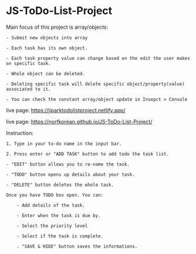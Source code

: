 # JS-ToDo-List-Project

Main focus of this project is array/objects:

    - Submit new objects into array

    - Each task has its own object.

    - Each task property value can change based on the edit the user makes on specific task.

    - Whole object can be deleted.

    - Deleting specific task will delete specific object/property(value) associated to it.

    - You can check the constant array/object update in Insepct > Console


live page: https://jiparktodolistproject.netlify.app/

live page: https://norfkorean.github.io/JS-ToDo-List-Project/

Instruction: 

    1. Type in your to-do name in the input bar.

    2. Press enter or "ADD TASK" button to add todo the task list.
    
    - "EDIT" button allows you to re-name the task.

    - "TODO" button opens up details about your task.

    - "DELETE" button deletes the whole task.

    Once you have TODO box open. You can: 

        - Add details of the task.
        
        - Enter when the task is due by.

        - Select the priority level

        - Select if the task is complete.

        . "SAVE & HIDE" button saves the informations.